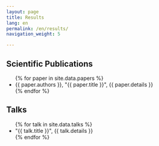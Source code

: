 ```yaml
---
layout: page
title: Results
lang: en
permalink: /en/results/
navigation_weight: 5

---
```


<div class="row">
  <div class="col s12 m12 l12">
    <div class = "card-panel">
      <h2>Scientific Publications</h2>
      <ul>
        {% for paper in site.data.papers %}
          <li>
              {{ paper.authors }},
              "{{ paper.title }}",
              {{ paper.details }}
          </li>
        {% endfor %}
      </ul>
    </div>
  </div>
</div>
<div class="row">
  <div class="col s12 m12 l12">
    <div class = "card-panel">
    <h2>Talks</h2>
    <ul>
      {% for talk in site.data.talks %}
        <li>
            "{{ talk.title }}",
            {{ talk.details }}
        </li>
      {% endfor %}
      </ul>
    </div>
  </div>
</div>

